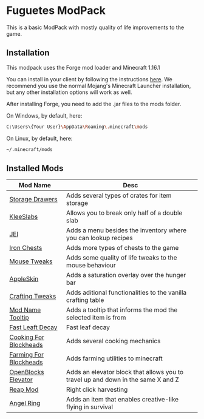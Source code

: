 # Fuguetes ModPack

This is a basic ModPack with mostly quality of life improvements to the game.

## Installation

This modpack uses the Forge mod loader and Minecraft 1.16.1

You can install in your client by following the instructions [here](https://files.minecraftforge.net/maven/net/minecraftforge/forge/index_1.16.1.html). We recommend you use the normal Mojang's Minecraft Launcher installation, but any other installation options will work as well.

After installing Forge, you need to add the .jar files to the mods folder.

On Windows, by default, here:
```sh
C:\Users\{Your User}\AppData\Roaming\.minecraft\mods
```

On Linux, by default, here:
```sh
~/.minecraft/mods
```

## Installed Mods

| Mod Name | Desc |
| --- | --- |
| [Storage Drawers](https://www.curseforge.com/minecraft/mc-mods/storage-drawers) | Adds several types of crates for item storage |
| [KleeSlabs](https://www.curseforge.com/minecraft/mc-mods/kleeslabs) | Allows you to break only half of a double slab |
| [JEI](https://www.curseforge.com/minecraft/mc-mods/jei) | Adds a menu besides the inventory where you can lookup recipes |
| [Iron Chests](https://www.curseforge.com/minecraft/mc-mods/iron-chests) | Adds more types of chests to the game | 
| [Mouse Tweaks](https://www.curseforge.com/minecraft/mc-mods/mouse-tweaks) | Adds some quality of life tweaks to the mouse behaviour |
| [AppleSkin](https://www.curseforge.com/minecraft/mc-mods/appleskin) | Adds a saturation overlay over the hunger bar |
| [Crafting Tweaks](https://www.curseforge.com/minecraft/mc-mods/crafting-tweaks) | Adds aditional functionalities to the vanilla crafting table |
| [Mod Name Tooltip](https://www.curseforge.com/minecraft/mc-mods/mod-name-tooltip) | Adds a tooltip that informs the mod the selected item is from |
| [Fast Leaft Decay](https://www.curseforge.com/minecraft/mc-mods/fast-leaf-decay) | Fast leaf decay |
| [Cooking For Blockheads](https://www.curseforge.com/minecraft/mc-mods/cooking-for-blockheads) | Adds several cooking mechanics |
| [Farming For Blockheads](https://www.curseforge.com/minecraft/mc-mods/farming-for-blockheads) | Adds farming utilities to minecraft |
| [OpenBlocks Elevator](https://www.curseforge.com/minecraft/mc-mods/openblocks-elevator) | Adds an elevator block that allows you to travel up and down in the same X and Z |
| [Reap Mod](https://www.curseforge.com/minecraft/mc-mods/reap-mod) | Right click harvesting |
| [Angel Ring](https://www.curseforge.com/minecraft/mc-mods/angel-ring) | Adds an item that enables creative-like flying in survival | 


